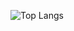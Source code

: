 ![Top Langs](https://github-readme-stats.vercel.app/api/top-langs/?username=maxr777&layout=compact&theme=great-gatsby)
